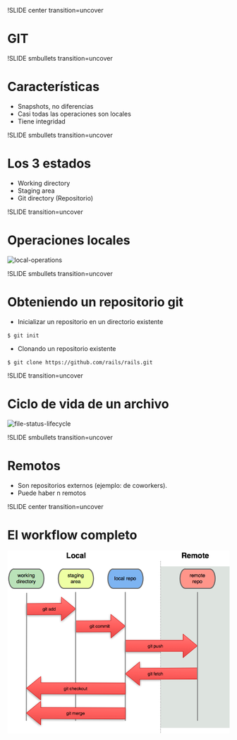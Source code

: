 !SLIDE center transition=uncover
# GIT

!SLIDE smbullets transition=uncover
# Características

* Snapshots, no diferencias
* Casi todas las operaciones son locales
* Tiene integridad

!SLIDE smbullets transition=uncover
# Los 3 estados

* Working directory
* Staging area
* Git directory (Repositorio)

!SLIDE transition=uncover
# Operaciones locales

![local-operations](18333fig0106-tn.png)

!SLIDE smbullets transition=uncover
# Obteniendo un repositorio git

* Inicializar un repositorio en un directorio existente

```
$ git init
```

* Clonando un repositorio existente

```
$ git clone https://github.com/rails/rails.git
```

!SLIDE transition=uncover
# Ciclo de vida de un archivo

![file-status-lifecycle](18333fig0201-tn.png)

!SLIDE smbullets transition=uncover
# Remotos

* Son repositorios externos (ejemplo: de coworkers).
* Puede haber n remotos

!SLIDE center transition=uncover
# El workflow completo
![workflow completo git](git-workflow.png)

